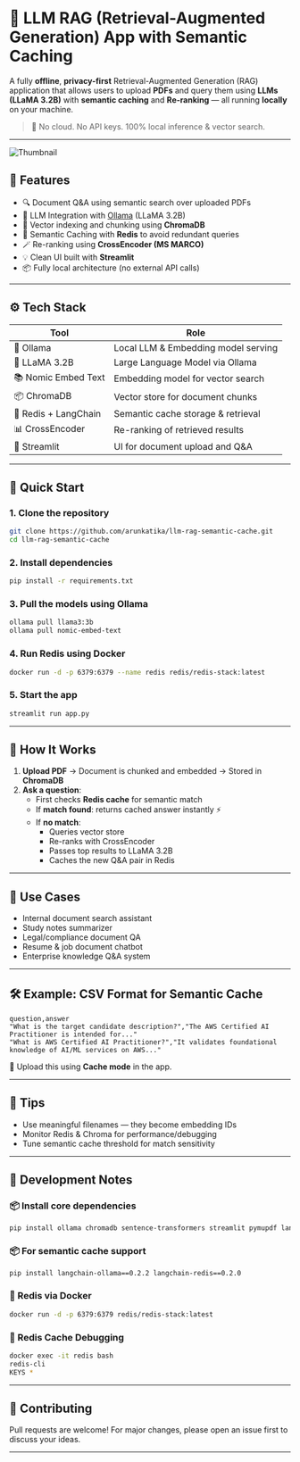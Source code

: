 # 🧠 LLM RAG (Retrieval-Augmented Generation) App with Semantic Caching

A fully **offline**, **privacy-first** Retrieval-Augmented Generation (RAG) application that allows users to upload **PDFs** and query them using **LLMs (LLaMA 3.2B)** with **semantic caching** and **Re-ranking** — all running **locally** on your machine.

> 🔐 No cloud. No API keys. 100% local inference & vector search.

---
![Thumbnail](https://github.com/user-attachments/assets/0af67786-9871-4fcb-84ba-513f9899ab9c)

## 📌 Features

- 🔍 Document Q&A using semantic search over uploaded PDFs
- 🧠 LLM Integration with [Ollama](https://ollama.com) (LLaMA 3.2B)
- 🧭 Vector indexing and chunking using **ChromaDB**
- 🧠 Semantic Caching with **Redis** to avoid redundant queries
- 🪄 Re-ranking using **CrossEncoder (MS MARCO)**
- 💡 Clean UI built with **Streamlit**
- 📦 Fully local architecture (no external API calls)

---

## ⚙️ Tech Stack

| Tool                | Role                                  |
|---------------------|----------------------------------------|
| 🦙 Ollama            | Local LLM & Embedding model serving    |
| 🧠 LLaMA 3.2B         | Large Language Model via Ollama        |
| 📚 Nomic Embed Text  | Embedding model for vector search      |
| 📦 ChromaDB          | Vector store for document chunks       |
| 🔁 Redis + LangChain | Semantic cache storage & retrieval     |
| 📊 CrossEncoder      | Re-ranking of retrieved results        |
| 📄 Streamlit         | UI for document upload and Q&A         |

---

## 🚀 Quick Start

### 1. Clone the repository
```bash
git clone https://github.com/arunkatika/llm-rag-semantic-cache.git
cd llm-rag-semantic-cache
```

### 2. Install dependencies
```bash
pip install -r requirements.txt
```

### 3. Pull the models using Ollama
```bash
ollama pull llama3:3b
ollama pull nomic-embed-text
```

### 4. Run Redis using Docker
```bash
docker run -d -p 6379:6379 --name redis redis/redis-stack:latest
```

### 5. Start the app
```bash
streamlit run app.py
```

---

## 📁 How It Works

1. **Upload PDF** → Document is chunked and embedded → Stored in **ChromaDB**
2. **Ask a question**:
   - First checks **Redis cache** for semantic match
   - If **match found**: returns cached answer instantly ⚡
   - If **no match**: 
     - Queries vector store
     - Re-ranks with CrossEncoder
     - Passes top results to LLaMA 3.2B
     - Caches the new Q&A pair in Redis

---

## 🧪 Use Cases

- Internal document search assistant
- Study notes summarizer
- Legal/compliance document QA
- Resume & job document chatbot
- Enterprise knowledge Q&A system

---

## 🛠 Example: CSV Format for Semantic Cache

```csv
question,answer
"What is the target candidate description?","The AWS Certified AI Practitioner is intended for..."
"What is AWS Certified AI Practitioner?","It validates foundational knowledge of AI/ML services on AWS..."
```

📂 Upload this using **Cache mode** in the app.

---

## 🧠 Tips

- Use meaningful filenames — they become embedding IDs
- Monitor Redis & Chroma for performance/debugging
- Tune semantic cache threshold for match sensitivity

---

## 🔧 Development Notes

### 📦 Install core dependencies
```bash
pip install ollama chromadb sentence-transformers streamlit pymupdf langchain-community
```

### 📦 For semantic cache support
```bash
pip install langchain-ollama==0.2.2 langchain-redis==0.2.0
```

### 🐳 Redis via Docker
```bash
docker run -d -p 6379:6379 redis/redis-stack:latest
```

### 🧪 Redis Cache Debugging
```bash
docker exec -it redis bash
redis-cli
KEYS *
```

---

## 🤝 Contributing

Pull requests are welcome! For major changes, please open an issue first to discuss your ideas.

---
